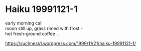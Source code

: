 # Haiku 19991121-1  
early morning call  
moon still up, grass rimed with frost -  
hot fresh-ground coffee ..  
  
  
https://suchness1.wordpress.com/1999/11/21/haiku-19991121-1/